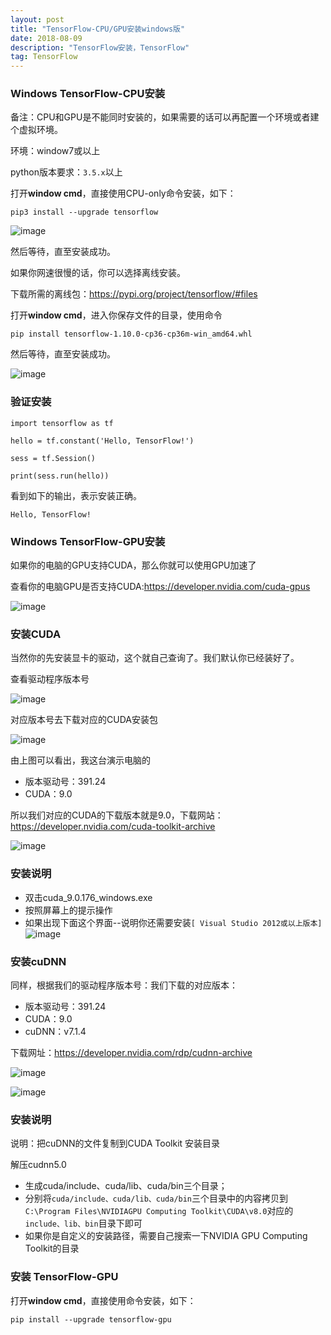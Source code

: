 ```yaml
---
layout: post
title: "TensorFlow-CPU/GPU安装windows版"
date: 2018-08-09
description: "TensorFlow安装，TensorFlow"
tag: TensorFlow
---
```




### Windows TensorFlow-CPU安装

备注：CPU和GPU是不能同时安装的，如果需要的话可以再配置一个环境或者建个虚拟环境。

环境：window7或以上

python版本要求：`3.5.x`以上

打开**window cmd**，直接使用CPU-only命令安装，如下： 

```
pip3 install --upgrade tensorflow
```

![image](/images/dl/11.png)

然后等待，直至安装成功。

> > > 

如果你网速很慢的话，你可以选择离线安装。

下载所需的离线包：https://pypi.org/project/tensorflow/#files

打开**window cmd**，进入你保存文件的目录，使用命令

```
pip install tensorflow-1.10.0-cp36-cp36m-win_amd64.whl
```

然后等待，直至安装成功。

![image](/images/dl/14.png)

### 验证安装

```
import tensorflow as tf

hello = tf.constant('Hello, TensorFlow!')

sess = tf.Session()

print(sess.run(hello))

```

看到如下的输出，表示安装正确。 

```
Hello, TensorFlow!
```



### Windows TensorFlow-GPU安装

如果你的电脑的GPU支持CUDA，那么你就可以使用GPU加速了

查看你的电脑GPU是否支持CUDA:https://developer.nvidia.com/cuda-gpus

![image](/images/dl/15.png)



### 安装CUDA

当然你的先安装显卡的驱动，这个就自己查询了。我们默认你已经装好了。

查看驱动程序版本号

![image](/images/dl/16.png)

对应版本号去下载对应的CUDA安装包

![image](/images/dl/17.png)

由上图可以看出，我这台演示电脑的

- 版本驱动号：391.24
- CUDA：9.0

所以我们对应的CUDA的下载版本就是9.0，下载网站：https://developer.nvidia.com/cuda-toolkit-archive

![image](/images/dl/18.png)



### 安装说明

- 双击cuda_9.0.176_windows.exe
- 按照屏幕上的提示操作
- 如果出现下面这个界面--说明你还需要安装`[ Visual Studio 2012或以上版本]`
  ![image](/images/dl/21.png)



### 安装cuDNN

同样，根据我们的驱动程序版本号：我们下载的对应版本：

- 版本驱动号：391.24
- CUDA：9.0
- cuDNN：v7.1.4

下载网址：https://developer.nvidia.com/rdp/cudnn-archive

![image](/images/dl/19.png)

![image](/images/dl/20.png)



### 安装说明

说明：把cuDNN的文件复制到CUDA Toolkit 安装目录

解压cudnn5.0

- 生成cuda/include、cuda/lib、cuda/bin三个目录； 
- 分别将`cuda/include、cuda/lib、cuda/bin`三个目录中的内容拷贝到`C:\Program Files\NVIDIAGPU Computing Toolkit\CUDA\v8.0`对应的`include、lib、bin`目录下即可 
- 如果你是自定义的安装路径，需要自己搜索一下NVIDIA GPU Computing Toolkit的目录 



### 安装 TensorFlow-GPU

打开**window cmd**，直接使用命令安装，如下： 

```
pip install --upgrade tensorflow-gpu
```

